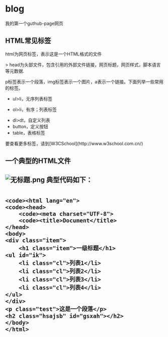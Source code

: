 # blog
我的第一个guthub-page网页
<h2>HTML常见标签</h2>
<p>html为网页标签，<!DOCTYPE html>表示这是一个HTML格式的文件</p>
> head为头部文件，包含引用的外部文件链接，网页标题，网页样式，脚本语言等元数据.

p标签表示一个段落，img标签表示一个图片，a表示一个链接。下面列举一些常用的标签。
* ul>li，无序列表标签
- ol>li，有序；列表标签
+ dl>dt，自定义列表
+ button，定义按钮
+ table，表格标签

<p>要查看更多标签，请到[W3CSchool](http://www.w3school.com.cn/)</p>
<h2>一个典型的HTML文件<h2>


![无标题.png](http://upload-images.jianshu.io/upload_images/4061504-c3af705f80c1f518.png?imageMogr2/auto-orient/strip%7CimageView2/2/w/1240)
典型代码如下：
```

<code><html lang="en">
<code><head>
	<code><meta charset="UTF-8">
	<code><title>Document</title>
</head>
<body>
<div class="item">
	<h1 class="item">一级标题</h1>
<ul id="ik">
	<li class="cl">列表1</li>
	<li class="cl">列表2</li>
	<li class="cl">列表3</li>
	<li class="cl">列表4</li>
</ul>
</div>
<p class="test">这是一个段落</p>
<h2 class="hsajsb" id="gsxah"></h2>
</body>
</html>
```
